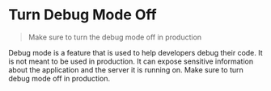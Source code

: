 # Turn Debug Mode Off

> Make sure to turn the debug mode off in production

Debug mode is a feature that is used to help developers debug their code. It is not meant to be used in production. It can expose sensitive information about the application and the server it is running on. Make sure to turn debug mode off in production.